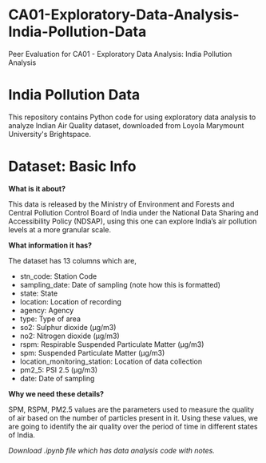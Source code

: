 # CA01-Exploratory-Data-Analysis-India-Pollution-Data

Peer Evaluation for CA01 - Exploratory Data Analysis: India Pollution Analysis

# India Pollution Data 
This repository contains Python code for using exploratory data analysis to analyze Indian Air Quality dataset, downloaded from Loyola Marymount University's Brightspace. 

# Dataset: Basic Info

**What is it about?**

This data is released by the Ministry of Environment and Forests and Central Pollution 
Control Board of India under the National Data Sharing and Accessibility Policy 
(NDSAP), using this one can explore India’s air pollution levels at a more granular scale. 


**What information it has?**

The dataset has 13 columns which are, 
- stn_code: Station Code 
- sampling_date: Date of sampling (note how this is formatted) 
- state: State 
- location: Location of recording 
- agency: Agency 
- type: Type of area 
- so2: Sulphur dioxide (μg/m3) 
- no2: Nitrogen dioxide (μg/m3) 
- rspm: Respirable Suspended Particulate Matter (μg/m3) 
- spm: Suspended Particulate Matter (μg/m3) 
- location_monitoring_station: Location of data collection 
- pm2_5: PSI 2.5 (μg/m3) 
- date: Date of sampling 

**Why we need these details?**

SPM, RSPM, PM2.5 values are the parameters used to measure the quality of air based 
on the number of particles present in it. Using these values, we are going to identify the 
air quality over the period of time in different states of India.


*Download .ipynb file which has data analysis code with notes.*
